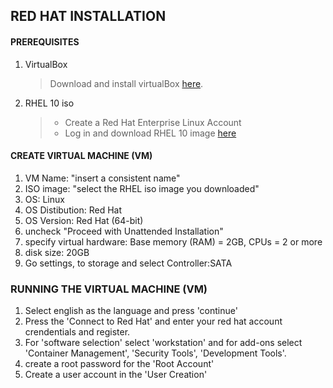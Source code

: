 ## RED HAT INSTALLATION 

#### PREREQUISITES
1. VirtualBox
   > Download and install virtualBox [here](https://www.virtualbox.org/). 
3. RHEL 10 iso
   > - Create a Red Hat Enterprise Linux Account
   > - Log in and download RHEL 10 image [here](https://developers.redhat.com/content-gateway/file/rhel/Red_Hat_Enterprise_Linux_10.0/rhel-10.0-x86_64-dvd.iso)

   
   

#### CREATE VIRTUAL MACHINE (VM)
1. VM Name: "insert a consistent name"
2. ISO image: "select the RHEL iso image you downloaded"
3. OS: Linux
4. OS Distibution: Red Hat
5. OS Version: Red Hat (64-bit)
6. uncheck "Proceed with Unattended Installation"
7.  specify virtual hardware: Base memory (RAM) = 2GB, CPUs = 2 or more
8.  disk size: 20GB
9.  Go settings, to storage and select Controller:SATA

### RUNNING THE VIRTUAL MACHINE (VM)
1. Select english as the language and press 'continue'
2. Press the 'Connect to Red Hat' and enter your red hat account crendentials and register.
3. For 'software selection' select 'workstation' and for add-ons select 'Container Management', 'Security Tools', 'Development Tools'.
4. create a root password for the 'Root Account'
5. Create a user account in the 'User Creation'


